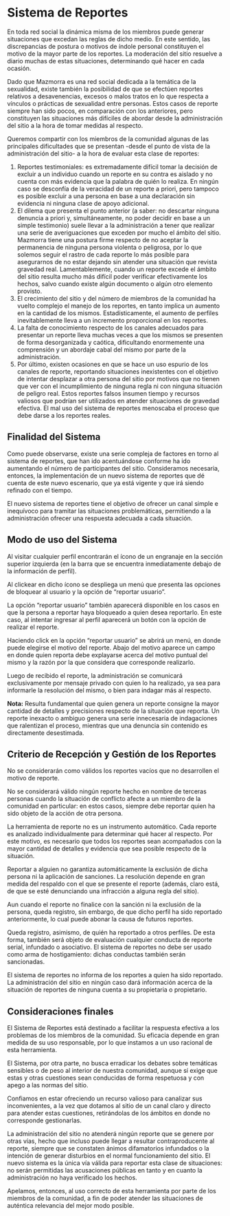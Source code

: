 # Sistema de Reportes

En toda red social la dinámica misma de los miembros puede generar situaciones que excedan las reglas de dicho medio. En este sentido, las discrepancias de postura o motivos de índole personal constituyen el motivo de la mayor parte de los reportes. La moderación del sitio resuelve a diario muchas de estas situaciones, determinando qué hacer en cada ocasión.

Dado que Mazmorra es una red social dedicada a la temática de la sexualidad, existe también la posibilidad de que se efectúen reportes relativos a desavenencias, excesos o malos tratos en lo que respecta a vínculos o prácticas de sexualidad entre personas. Estos casos de reporte siempre han sido pocos, en comparación con los anteriores, pero constituyen las situaciones más difíciles de abordar desde la administración del sitio a la hora de tomar medidas al respecto.

Queremos compartir con los miembros de la comunidad algunas de las principales dificultades que se presentan -desde el punto de vista de la administración del sitio- a la hora de evaluar esta clase de reportes:

1. Reportes testimoniales: es extremadamente difícil tomar la decisión de excluir a un individuo cuando un reporte en su contra es aislado y no cuenta con más evidencia que la palabra de quién lo realiza. En ningún caso se desconfía de la veracidad de un reporte a priori, pero tampoco es posible excluir a una persona en base a una declaración sin evidencia ni ninguna clase de apoyo adicional.
2. El dilema que presenta el punto anterior (a saber: no descartar ninguna denuncia a priori y, simultáneamente, no poder decidir en base a un simple testimonio) suele llevar a la administración a tener que realizar una serie de averiguaciones que exceden por mucho el ámbito del sitio. Mazmorra tiene una postura firme respecto de no aceptar la permanencia de ninguna persona violenta o peligrosa, por lo que solemos seguir el rastro de cada reporte lo más posible para asegurarnos de no estar dejando sin atender una situación que revista gravedad real. Lamentablemente, cuando un reporte excede el ámbito del sitio resulta mucho más difícil poder verificar efectivamente los hechos, salvo cuando existe algún documento o algún otro elemento provisto.
3. El crecimiento del sitio y del número de miembros de la comunidad ha vuelto complejo el manejo de los reportes, en tanto implica un aumento en la cantidad de los mismos. Estadísticamente, el aumento de perfiles inevitablemente lleva a un incremento proporcional en los reportes.
4. La falta de conocimiento respecto de los canales adecuados para presentar un reporte lleva muchas veces a que los mismos se presenten de forma desorganizada y caótica, dificultando enormemente una comprensión y un abordaje cabal del mismo por parte de la administración.
5. Por último, existen ocasiones en que se hace un uso espurio de los canales de reporte, reportando situaciones inexistentes con el objetivo de intentar desplazar a otra persona del sitio por motivos que no tienen que ver con el incumplimiento de ninguna regla ni con ninguna situación de peligro real. Estos reportes falsos insumen tiempo y recursos valiosos que podrían ser utilizados en atender situaciones de gravedad efectiva. El mal uso del sistema de reportes menoscaba el proceso que debe darse a los reportes reales.

## Finalidad del Sistema

Como puede observarse, existe una serie compleja de factores en torno al sistema de reportes, que han ido acentuándose conforme ha ido aumentando el número de participantes del sitio. Consideramos necesaria, entonces, la implementación de un nuevo sistema de reportes que dé cuenta de este nuevo escenario, que ya está vigente y que irá siendo refinado con el tiempo.

El nuevo sistema de reportes tiene el objetivo de ofrecer un canal simple e inequívoco para tramitar las situaciones problemáticas, permitiendo a la administración ofrecer una respuesta adecuada a cada situación.

## Modo de uso del Sistema

Al visitar cualquier perfil encontrarán el ícono de un engranaje en la sección superior izquierda (en la barra que se encuentra inmediatamente debajo de la información de perfil).

Al clickear en dicho ícono se despliega un menú que presenta las opciones de bloquear al usuario y la opción de “reportar usuario”.

La opción “reportar usuario” también aparecerá disponible en los casos en que la persona a reportar haya bloqueado a quien desea reportarlo. En este caso, al intentar ingresar al perfil aparecerá un botón con la opción de realizar el reporte.

Haciendo click en la opción “reportar usuario” se abrirá un menú, en donde puede elegirse el motivo del reporte. Abajo del motivo aparece un campo en donde quien reporta debe explayarse acerca del motivo puntual del mismo y la razón por la que considera que corresponde realizarlo.

Luego de recibido el reporte, la administración se comunicará exclusivamente por mensaje privado con quien lo ha realizado, ya sea para informarle la resolución del mismo, o bien para indagar más al respecto.

**Nota:** Resulta fundamental que quien genera un reporte consigne la mayor cantidad de detalles y precisiones respecto de la situación que reporta. Un reporte inexacto o ambiguo genera una serie innecesaria de indagaciones que ralentizan el proceso, mientras que una denuncia sin contenido es directamente desestimada.

## Criterio de Recepción y Gestión de los Reportes

No se considerarán como válidos los reportes vacíos que no desarrollen el motivo de reporte.

No se considerará válido ningún reporte hecho en nombre de terceras personas cuando la situación de conflicto afecte a un miembro de la comunidad en particular: en estos casos, siempre debe reportar quien ha sido objeto de la acción de otra persona.

La herramienta de reporte no es un instrumento automático. Cada reporte es analizado individualmente para determinar qué hacer al respecto. Por este motivo, es necesario que todos los reportes sean acompañados con la mayor cantidad de detalles y evidencia que sea posible respecto de la situación.

Reportar a alguien no garantiza automáticamente la exclusión de dicha persona ni la aplicación de sanciones. La resolución depende en gran medida del respaldo con el que se presente el reporte (además, claro está, de que se esté denunciando una infracción a alguna regla del sitio).

Aun cuando el reporte no finalice con la sanción ni la exclusión de la persona, queda registro, sin embargo, de que dicho perfil ha sido reportado anteriormente, lo cual puede abonar la causa de futuros reportes.

Queda registro, asimismo, de quién ha reportado a otros perfiles. De esta forma, también será objeto de evaluación cualquier conducta de reporte serial, infundado o asociativo. El sistema de reportes no debe ser usado como arma de hostigamiento: dichas conductas también serán sancionadas.

El sistema de reportes no informa de los reportes a quien ha sido reportado. La administración del sitio en ningún caso dará información acerca de la situación de reportes de ninguna cuenta a su propietaria o propietario.

## Consideraciones finales

El Sistema de Reportes está destinado a facilitar la respuesta efectiva a los problemas de los miembros de la comunidad. Su eficacia depende en gran medida de su uso responsable, por lo que instamos a un uso racional de esta herramienta.

El Sistema, por otra parte, no busca erradicar los debates sobre temáticas sensibles o de peso al interior de nuestra comunidad, aunque sí exige que estas y otras cuestiones sean conducidas de forma respetuosa y con apego a las normas del sitio.

Confiamos en estar ofreciendo un recurso valioso para canalizar sus inconvenientes, a la vez que dotamos al sitio de un canal claro y directo para atender estas cuestiones, retirándolas de los ámbitos en donde no corresponde gestionarlas.

La administración del sitio no atenderá ningún reporte que se genere por otras vías, hecho que incluso puede llegar a resultar contraproducente al reporte, siempre que se constaten ánimos difamatorios infundados o la intención de generar disturbios en el normal funcionamiento del sitio. El nuevo sistema es la única vía válida para reportar esta clase de situaciones: no serán permitidas las acusaciones públicas en tanto y en cuanto la administración no haya verificado los hechos.

Apelamos, entonces, al uso correcto de esta herramienta por parte de los miembros de la comunidad, a fin de poder atender las situaciones de auténtica relevancia del mejor modo posible.
